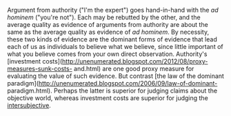 Argument from authority ("I'm the expert") goes hand-in-hand with the _ad
hominem_ ("you're not"). Each may be rebutted by the other, and the average
quality as evidence of arguments from authority are about the same as the
average quality as evidence of _ad hominem_. By necessity, these two kinds of
evidence are the dominant forms of evidence that lead each of us as
individuals to believe what we believe, since little important of what you
believe comes from your own direct observation. Authority's [investment
costs](http://unenumerated.blogspot.com/2012/08/proxy-measures-sunk-costs-
and.html) are one good proxy measure for evaluating the value of such
evidence. But contrast [the law of the dominant
paradigm](http://unenumerated.blogspot.com/2006/09/law-of-dominant-
paradigm.html). Perhaps the latter is superior for judging claims about the
objective world, whereas investment costs are superior for judging the
[intersubjective](http://szabo.best.vwh.net/tradition.html).

